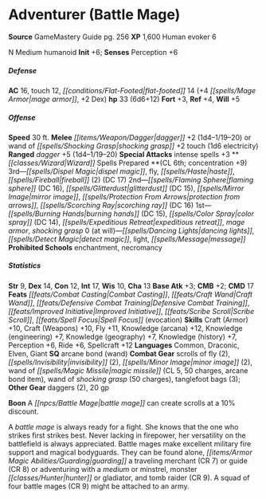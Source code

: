 ﻿---
cssclass: [monsters]
title1: Adventurer (Battle Mage)
title2: Adventurer (Battle Mage)
CR: 5
sources:
- name: GameMastery Guide
  page: 256
  link: http://paizo.com/pathfinderRPG/v5748btpy8ffn
XP: 1600
race: Human
classes:
- evoker 6
alignment: N
size: Medium
type: humanoid
initiative:
  bonus: 6
AC:
  AC: 16
  touch: 12
  flat_footed: 14
  components:
    mage armor: 4
    dex: 2
HP:
  HP: 33
  long: 6d6+12
saves:
  fort: 3
  ref: 4
  will: 5
speeds:
  base: 30
attacks:
  melee:
  - - text: dagger +2 (1d4-1/19-20)
      entries:
      - - damage: 1d4-1
          crit_range: 19-20
      attack: dagger
      bonus:
      - 2
  - - text: wand of shocking grasp +2 touch (1d6 electricity)
      entries:
      - - damage: 1d6
          type: electricity
      attack: wand of shocking grasp
      bonus:
      - 2
      touch: true
  ranged:
  - - text: dagger +5 (1d4-1/19-20)
      entries:
      - - damage: 1d4-1
          crit_range: 19-20
      attack: dagger
      bonus:
      - 5
  special:
  - intense spells +3
spells:
  entries:
  - name: dispel magic
    source: Wizard
    level: 3
  - name: fly
    source: Wizard
    level: 3
  - name: haste
    source: Wizard
    level: 3
  - name: fireball
    source: Wizard
    level: 3
    count: 2
    DC: 17
  - name: flaming sphere
    source: Wizard
    level: 2
    DC: 16
  - name: glitterdust
    source: Wizard
    level: 2
    DC: 15
  - name: mirror image
    source: Wizard
    level: 2
  - name: protection from arrows
    source: Wizard
    level: 2
  - name: scorching ray
    source: Wizard
    level: 2
    DC: 16
  - name: burning hands
    source: Wizard
    level: 1
    DC: 15
  - name: color spray
    source: Wizard
    level: 1
    DC: 14
  - name: expeditious retreat
    source: Wizard
    level: 1
  - name: mage armor
    source: Wizard
    level: 1
  - name: shocking grasp
    source: Wizard
    level: 1
  - name: dancing lights
    source: Wizard
    level: 0
  - name: detect magic
    source: Wizard
    level: 0
  - name: light
    source: Wizard
    level: 0
  - name: message
    source: Wizard
    level: 0
  sources:
  - name: Wizard
    type: prepared
    CL: 6
    concentration: 9
    slots:
      0: at-will
    opposition_schools:
    - enchantment
    - necromancy
ability_scores:
  STR: 9
  DEX: 14
  CON: 12
  INT: 17
  WIS: 10
  CHA: 13
BAB: 3
CMB: 2
CMD: 17
feats:
- name: Combat Casting
- name: Craft Wand
- name: Defensive Combat Training
- name: Improved Initiative
- name: Scribe Scroll
- name: Spell Focus (evocation)
skills:
  Craft (Armor): 10
  Craft (Weapons): 10
  Fly: 11
  Knowledge (arcana): 12
  Knowledge (engineering): 7
  Knowledge (geography): 7
  Knowledge (history): 7
  Perception: 6
  Ride: 6
  Spellcraft: 12
languages:
- Common
- Draconic
- Elven
- Giant
special_qualities:
- arcane bond (wand)
gear:
  combat:
  - scrolls of fly (2)
  - invisibility (2)
  - minor image (2)
  - wand of magic missile (CL 5, 50 charges, arcane bond item)
  - wand of shocking grasp (50 charges)
  - tanglefoot bags (3)
  other:
  - daggers (2)
  - 20 gp
npc_boon: A battle mage can create scrolls at a 10% discount.
desc_long: A battle mage is always ready for a fight. She knows that the one who strikes
  first strikes best. Never lacking in firepower, her versatility on the battlefield
  is always appreciated. Battle mages make excellent military fire support and magical
  bodyguards. They can be found alone, guarding a traveling merchant (CR 7) or guide
  (CR 8) or adventuring with a medium or minstrel, monster hunter or gladiator, and
  tomb raider (CR 9). A squad of four battle mages (CR 9) might be attached to an
  army.

---

# Adventurer (Battle Mage)

**Source** GameMastery Guide pg. 256
**XP** 1,600
Human evoker 6

N Medium humanoid
**Init** +6; **Senses** Perception +6

##### Defense

**AC** 16, touch 12, _[[conditions/Flat-Footed|flat-footed]]_ 14 (+4 _[[spells/Mage Armor|mage armor]]_, +2 Dex)
**hp** 33 (6d6+12)
**Fort** +3, **Ref** +4, **Will** +5

##### Offense
**Speed** 30 ft.
**Melee** _[[items/Weapon/Dagger|dagger]]_ +2 (1d4–1/19–20) or wand of _[[spells/Shocking Grasp|shocking grasp]]_ +2 touch (1d6 electricity)
**Ranged** _dagger_ +5 (1d4–1/19–20)
**Special Attacks** intense spells +3
**_[[classes/Wizard|Wizard]]_ Spells Prepared **(CL 6th; concentration +9)
3rd—_[[spells/Dispel Magic|dispel magic]]_, fly, _[[spells/Haste|haste]]_, _[[spells/Fireball|fireball]]_ (2) (DC 17)
2nd—_[[spells/Flaming Sphere|flaming sphere]]_ (DC 16), _[[spells/Glitterdust|glitterdust]]_ (DC 15), _[[spells/Mirror Image|mirror image]]_, _[[spells/Protection From Arrows|protection from arrows]]_, _[[spells/Scorching Ray|scorching ray]]_ (DC 16)
1st—_[[spells/Burning Hands|burning hands]]_ (DC 15), _[[spells/Color Spray|color spray]]_ (DC 14), _[[spells/Expeditious Retreat|expeditious retreat]]_, _mage armor_, _shocking grasp_
0 (at will)—_[[spells/Dancing Lights|dancing lights]]_, _[[spells/Detect Magic|detect magic]]_, light, _[[spells/Message|message]]_
**Prohibited Schools** enchantment, necromancy

##### Statistics
**Str** 9, **Dex** 14, **Con** 12, **Int** 17, **Wis** 10, **Cha** 13
**Base Atk** +3; **CMB** +2; **CMD** 17
**Feats** _[[feats/Combat Casting|Combat Casting]]_, _[[feats/Craft Wand|Craft Wand]]_, _[[feats/Defensive Combat Training|Defensive Combat Training]]_, _[[feats/Improved Initiative|Improved Initiative]]_, _[[feats/Scribe Scroll|Scribe Scroll]]_, _[[feats/Spell Focus|Spell Focus]]_ (evocation)
**Skills** Craft (Armor) +10, Craft (Weapons) +10, Fly +11, Knowledge (arcana) +12, Knowledge (engineering) +7, Knowledge (geography) +7, Knowledge (history) +7, Perception +6, Ride +6, Spellcraft +12
**Languages** Common, Draconic, Elven, Giant
**SQ** arcane bond (wand)
**Combat Gear** scrolls of fly (2), _[[spells/Invisibility|invisibility]]_ (2), _[[spells/Minor Image|minor image]]_ (2), wand of _[[spells/Magic Missile|magic missile]]_ (CL 5, 50 charges, arcane bond item), wand of _shocking grasp_ (50 charges), tanglefoot bags (3); **Other Gear** daggers (2), 20 gp

**Boon** A _[[npcs/Battle Mage|battle mage]]_ can create scrolls at a 10% discount.

A _battle mage_ is always ready for a fight. She knows that the one who strikes first strikes best. Never lacking in firepower, her versatility on the battlefield is always appreciated. Battle mages make excellent military fire support and magical bodyguards. They can be found alone, _[[items/Armor Magic Abilities/Guarding|guarding]]_ a traveling merchant (CR 7) or guide (CR 8) or adventuring with a _medium_ or minstrel, monster _[[classes/Hunter|hunter]]_ or gladiator, and tomb raider (CR 9). A squad of four battle mages (CR 9) might be attached to an army.